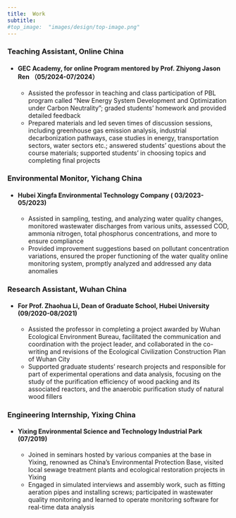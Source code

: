 ```yaml
---
title:  Work
subtitle: 
#top_image:  "images/design/top-image.png"
---
```




### Teaching Assistant, Online  China   
 - #### GEC Academy, for online Program mentored by Prof. Zhiyong Jason Ren  （05/2024-07/2024）  
    - Assisted the professor in teaching and class participation of PBL program called “New Energy System Development and Optimization under Carbon Neutrality”; graded students’ homework and provided detailed feedback 
    - Prepared materials and led seven times of discussion sessions, including greenhouse gas emission analysis, industrial decarbonization pathways, case studies in energy, transportation sectors, water sectors etc.; answered students’ questions about the course materials; supported students’ in choosing topics and completing final projects

### Environmental Monitor, Yichang  China                         
 - #### Hubei Xingfa Environmental Technology Company  ( 03/2023-05/2023)
    - Assisted in sampling, testing, and analyzing water quality changes, monitored wastewater discharges from various units, assessed COD, ammonia nitrogen, total phosphorus concentrations, and more to ensure compliance
    - Provided improvement suggestions based on pollutant concentration variations, ensured the proper functioning of the water quality online monitoring system, promptly analyzed and addressed any data anomalies

### Research Assistant, Wuhan China   
 - #### For Prof. Zhaohua Li, Dean of Graduate School, Hubei University (09/2020-08/2021)   
    - Assisted the professor in completing a project awarded by Wuhan Ecological Environment Bureau, facilitated the communication and coordination with the project leader, and collaborated in the co-writing and revisions of the Ecological Civilization Construction Plan of Wuhan City
    - Supported graduate students’ research projects and responsible for part of experimental operations and data analysis, focusing on the study of the purification efficiency of wood packing and its associated reactors, and the anaerobic purification study of natural wood fillers

### Engineering Internship, Yixing  China           
 - #### Yixing Environmental Science and Technology Industrial Park (07/2019)
    - Joined in seminars hosted by various companies at the base in Yixing, renowned as China’s Environmental Protection Base, visited local sewage treatment plants and ecological restoration projects in Yixing
    - Engaged in simulated interviews and assembly work, such as fitting aeration pipes and installing screws; participated in wastewater quality monitoring and learned to operate monitoring software for real-time data analysis
